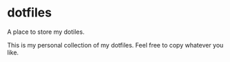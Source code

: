 # dotfiles
A place to store my dotiles.

This is my personal collection of my dotfiles. Feel free to copy whatever you like. 
